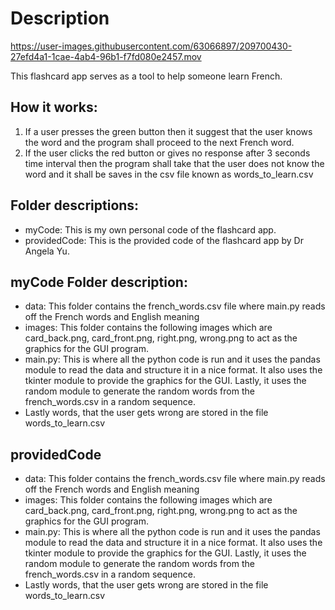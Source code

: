 # Description

https://user-images.githubusercontent.com/63066897/209700430-27efd4a1-1cae-4ab4-96b1-f7fd080e2457.mov


This flashcard app serves as a tool to help someone learn French.

## How it works:
1) If a user presses the green button then it suggest that the user knows the word and the program shall proceed to the next French word.
2) If the user clicks the red button or gives no response after 3 seconds time interval then the program shall take that the user does not know the word and it shall be saves in the csv file known as words_to_learn.csv

## Folder descriptions:

- myCode: This is my own personal code of the flashcard app.
- providedCode: This is the provided code of the flashcard app by Dr Angela Yu. 


## myCode Folder description:

- data: This folder contains the french_words.csv file where main.py reads off the French words and English meaning
- images: This folder contains the following images which are card_back.png, card_front.png, right.png, wrong.png to act as the graphics for the GUI program.
- main.py: This is where all the python code is run and it uses the pandas module to read the data and structure it in a nice format. It also uses the tkinter module to provide the graphics for the GUI. Lastly, it uses the random module to generate the random words from the french_words.csv in a random sequence.
- Lastly words, that the user gets wrong are stored in the file words_to_learn.csv

## providedCode

- data: This folder contains the french_words.csv file where main.py reads off the French words and English meaning
- images: This folder contains the following images which are card_back.png, card_front.png, right.png, wrong.png to act as the graphics for the GUI program.
- main.py: This is where all the python code is run and it uses the pandas module to read the data and structure it in a nice format. It also uses the tkinter module to provide the graphics for the GUI. Lastly, it uses the random module to generate the random words from the french_words.csv in a random sequence.
- Lastly words, that the user gets wrong are stored in the file words_to_learn.csv







